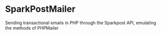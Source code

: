 # SparkPostMailer
Sending transactional emails in PHP through the Sparkpost API, emulating the methods of PHPMailer

